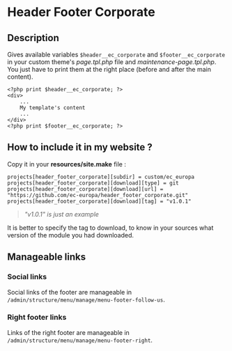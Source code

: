 

# Header Footer Corporate

## Description

Gives available variables `$header__ec_corporate` and `$footer__ec_corporate`  in your custom theme's *page.tpl.php* file and *maintenance-page.tpl.php*.
You just have to print them at the right place (before and after the main content).

    <?php print $header__ec_corporate; ?>
    <div>
	    ...
	    My template's content
	    ...
    </div>
    <?php print $footer__ec_corporate; ?>

## How to include it in my website ?

Copy it in your **resources/site.make** file :

    projects[header_footer_corporate][subdir] = custom/ec_europa
    projects[header_footer_corporate][download][type] = git
    projects[header_footer_corporate][download][url] = "https://github.com/ec-europa/header_footer_corporate.git"
    projects[header_footer_corporate][download][tag] = "v1.0.1"
> *"v1.0.1" is just an example*

It is better to specify the tag to download, to know in your sources what version of the module you had downloaded.

## Manageable links
### Social links
Social links of the footer are manageable in `/admin/structure/menu/manage/menu-footer-follow-us`.
### Right footer links
Links of the right footer are manageable in `/admin/structure/menu/manage/menu-footer-right`.
